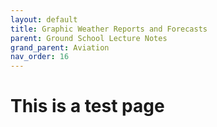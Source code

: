 ```yaml
---
layout: default
title: Graphic Weather Reports and Forecasts
parent: Ground School Lecture Notes
grand_parent: Aviation
nav_order: 16
---
```


# This is a test page